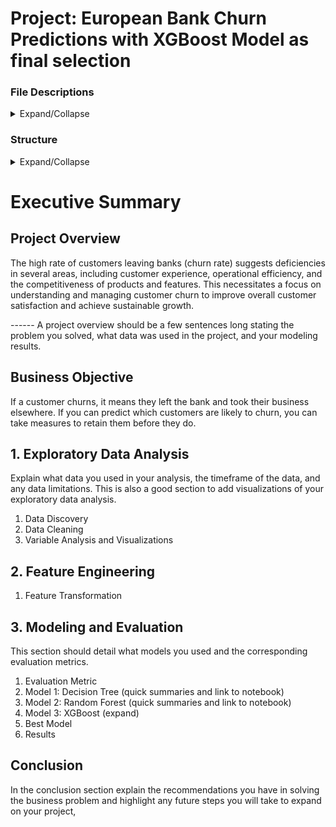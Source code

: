 # Project: European Bank Churn Predictions with XGBoost Model as final selection

###  File Descriptions
<details>
<summary>Expand/Collapse</summary>

  - [data](https://github.com/aprilhong/bankchurn/tree/main/data) : folder containing all data files
    - **churn_data.csv**: raw dataset from [Kaggle](https://www.kaggle.com/code/mathchi/churn-problem-for-bank-customer)
  - [models](https://github.com/aprilhong/bankchurn/tree/main/models) : folder containing all model files
    - **rf_cv_model.pickle**, **xgb_cv_model.pickle** 
    - **model_results_table.csv** : summary table of scoring metrics from all models
    - **xgb_decision_tree.png** : decision tree output from xgb prediction.
  - [requirements.txt](https://github.com/aprilhong/bankchurn/blob/main/requirements.txt) : set up to install all listed packages in the development environment
</details>
  
### Structure
<details>
<summary>Expand/Collapse</summary>
  
  1. Project Overview
  2. EDA 
  3. Feature Engineering
  4. Model Building
  5. Model Selection
  6. Results & Recommendations
</details>
  
# Executive Summary
 
## Project Overview  
The high rate of customers leaving banks (churn rate) suggests deficiencies in several areas, including customer experience, operational efficiency, and the competitiveness of products and features. This necessitates a focus on understanding and managing customer churn to improve overall customer satisfaction and achieve sustainable growth.

------ A project overview should be a few sentences long stating the problem you solved, what data was used in the project, and your modeling results.

## Business Objective
If a customer churns, it means they left the bank and took their business elsewhere. If you can predict which customers are likely to churn, you can take measures to retain them before they do.
## 1. Exploratory Data Analysis
Explain what data you used in your analysis, the timeframe of the data, and any data limitations. This is also a good section to add visualizations of your exploratory data analysis.
  1. Data Discovery
  2. Data Cleaning
  3. Variable Analysis and Visualizations
## 2. Feature Engineering
  1. Feature Transformation
## 3. Modeling and Evaluation
This section should detail what models you used and the corresponding evaluation metrics.
  1. Evaluation Metric
  2. Model 1: Decision Tree (quick summaries and link to notebook)
  3. Model 2: Random Forest (quick summaries and link to notebook)
  4. Model 3: XGBoost (expand)
  5. Best Model
  6. Results
     
## Conclusion
In the conclusion section explain the recommendations you have in solving the business problem and highlight any future steps you will take to expand on your project,

